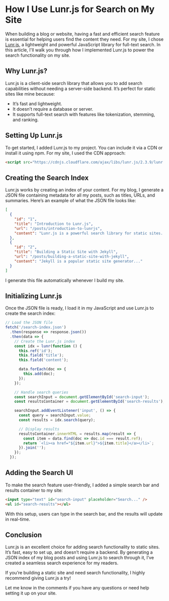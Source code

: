 # How I Use Lunr.js for Search on My Site

When building a blog or website, having a fast and efficient search feature is essential for helping users find the content they need. For my site, I chose [Lunr.js](https://lunrjs.com/), a lightweight and powerful JavaScript library for full-text search. In this article, I'll walk you through how I implemented Lunr.js to power the search functionality on my site.

## Why Lunr.js?

Lunr.js is a client-side search library that allows you to add search capabilities without needing a server-side backend. It’s perfect for static sites like mine because:

- It’s fast and lightweight.
- It doesn’t require a database or server.
- It supports full-text search with features like tokenization, stemming, and ranking.

## Setting Up Lunr.js

To get started, I added Lunr.js to my project. You can include it via a CDN or install it using npm. For my site, I used the CDN approach:

```html
<script src="https://cdnjs.cloudflare.com/ajax/libs/lunr.js/2.3.9/lunr.min.js"></script>
```

## Creating the Search Index

Lunr.js works by creating an index of your content. For my blog, I generate a JSON file containing metadata for all my posts, such as titles, URLs, and summaries. Here’s an example of what the JSON file looks like:

```json
[
  {
    "id": "1",
    "title": "Introduction to Lunr.js",
    "url": "/posts/introduction-to-lunrjs",
    "content": "Lunr.js is a powerful search library for static sites..."
  },
  {
    "id": "2",
    "title": "Building a Static Site with Jekyll",
    "url": "/posts/building-a-static-site-with-jekyll",
    "content": "Jekyll is a popular static site generator..."
  }
]
```

I generate this file automatically whenever I build my site.

## Initializing Lunr.js

Once the JSON file is ready, I load it in my JavaScript and use Lunr.js to create the search index:

```javascript
// Load the JSON file
fetch('/search-index.json')
  .then(response => response.json())
  .then(data => {
    // Create the Lunr.js index
    const idx = lunr(function () {
      this.ref('id');
      this.field('title');
      this.field('content');

      data.forEach(doc => {
        this.add(doc);
      });
    });

    // Handle search queries
    const searchInput = document.getElementById('search-input');
    const resultsContainer = document.getElementById('search-results');

    searchInput.addEventListener('input', () => {
      const query = searchInput.value;
      const results = idx.search(query);

      // Display results
      resultsContainer.innerHTML = results.map(result => {
        const item = data.find(doc => doc.id === result.ref);
        return `<li><a href="${item.url}">${item.title}</a></li>`;
      }).join('');
    });
  });
```

## Adding the Search UI

To make the search feature user-friendly, I added a simple search bar and results container to my site:

```html
<input type="text" id="search-input" placeholder="Search..." />
<ul id="search-results"></ul>
```

With this setup, users can type in the search bar, and the results will update in real-time.

## Conclusion

Lunr.js is an excellent choice for adding search functionality to static sites. It’s fast, easy to set up, and doesn’t require a backend. By generating a JSON index of my blog posts and using Lunr.js to search through it, I’ve created a seamless search experience for my readers.

If you’re building a static site and need search functionality, I highly recommend giving Lunr.js a try!

Let me know in the comments if you have any questions or need help setting it up on your site.